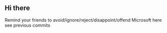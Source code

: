 ## Hi there

Remind your friends to avoid/ignore/reject/disappoint/offend Microsoft here see previous commits
